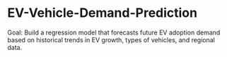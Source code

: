 # EV-Vehicle-Demand-Prediction
Goal: Build a regression model that forecasts future EV adoption demand based on historical trends in EV growth, types of vehicles, and regional data.
